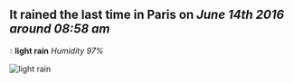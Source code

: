 ## It rained the last time in Paris on *June 14th 2016 around 08:58 am*
💧  **light rain** *Humidity 97%*

![light rain](http://openweathermap.org/img/w/10d.png)
